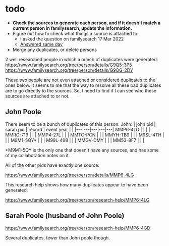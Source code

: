 # todo

-  **Check the sources to generate each person, and if it doesn't match a current person in familysearch, update the information.**
  - Figure out how to check what things a source is attached to.
    - I asked the question on familysearch 17 Mar 2022
    - [Answered same day](https://community.familysearch.org/en/discussion/comment/436700#Comment_436700)
- Merge any duplicates, or delete persons




2 well researched people in which a bunch of duplicates were generated:
https://www.familysearch.org/tree/person/details/G9Q5-3P5
https://www.familysearch.org/tree/person/details/G9QG-2DY

These two people are not even attached or considered duplicates to the ones below. It seems to me that the way to resolve all these bad duplicates are to go directly to the sources. So, I need to find if I can see who these sources are attached to or not. 

## John Poole 

There seem to be a bunch of duplicates of this person. 
John: 
|  john pid | sarah pid  | record  | event year  |   |
|---|---|---|---|---|
MMP6-4LG |  |  |  | 
MMRC-719 |  |  | 
MMP4-27L |  |  | 
MMTC-PCN |  |  | 
MMYH-TB9 |  |  | 
M9SL-4TH |  |  | 
M9M1-5QY* |  |  | 
M99L-498 |  |  | 
MMGV-DMY |  |  | 
MM53-8F7 |  |  | 

*M9M1-5QY is the only one that doesn't have any sources, and has some of my collaboration notes on it. 

All of the other pids have exactly one source. 

https://www.familysearch.org/tree/person/details/MMP6-4LG

This research help shows how many duplicates appear to have been generated. 

https://www.familysearch.org/tree/person/research-help/MMP6-4LG



## Sarah Poole (husband of John Poole)

https://www.familysearch.org/tree/person/research-help/MMP6-4GD


Several duplicates, fewer than John poole though. 